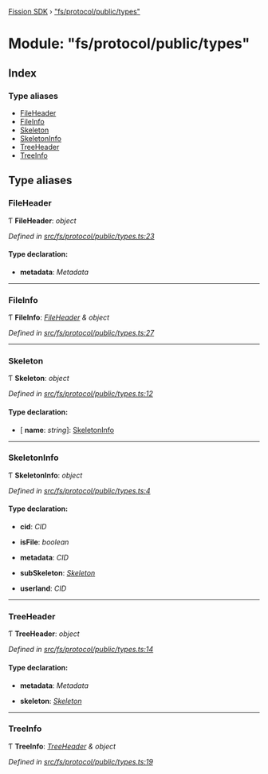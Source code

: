 [Fission SDK](../README.md) › ["fs/protocol/public/types"](_fs_protocol_public_types_.md)

# Module: "fs/protocol/public/types"

## Index

### Type aliases

* [FileHeader](_fs_protocol_public_types_.md#fileheader)
* [FileInfo](_fs_protocol_public_types_.md#fileinfo)
* [Skeleton](_fs_protocol_public_types_.md#skeleton)
* [SkeletonInfo](_fs_protocol_public_types_.md#skeletoninfo)
* [TreeHeader](_fs_protocol_public_types_.md#treeheader)
* [TreeInfo](_fs_protocol_public_types_.md#treeinfo)

## Type aliases

###  FileHeader

Ƭ **FileHeader**: *object*

*Defined in [src/fs/protocol/public/types.ts:23](https://github.com/fission-suite/webnative/blob/d222548/src/fs/protocol/public/types.ts#L23)*

#### Type declaration:

* **metadata**: *Metadata*

___

###  FileInfo

Ƭ **FileInfo**: *[FileHeader](_fs_protocol_public_types_.md#fileheader) & object*

*Defined in [src/fs/protocol/public/types.ts:27](https://github.com/fission-suite/webnative/blob/d222548/src/fs/protocol/public/types.ts#L27)*

___

###  Skeleton

Ƭ **Skeleton**: *object*

*Defined in [src/fs/protocol/public/types.ts:12](https://github.com/fission-suite/webnative/blob/d222548/src/fs/protocol/public/types.ts#L12)*

#### Type declaration:

* \[ **name**: *string*\]: [SkeletonInfo](_fs_protocol_public_types_.md#skeletoninfo)

___

###  SkeletonInfo

Ƭ **SkeletonInfo**: *object*

*Defined in [src/fs/protocol/public/types.ts:4](https://github.com/fission-suite/webnative/blob/d222548/src/fs/protocol/public/types.ts#L4)*

#### Type declaration:

* **cid**: *CID*

* **isFile**: *boolean*

* **metadata**: *CID*

* **subSkeleton**: *[Skeleton](_fs_protocol_public_types_.md#skeleton)*

* **userland**: *CID*

___

###  TreeHeader

Ƭ **TreeHeader**: *object*

*Defined in [src/fs/protocol/public/types.ts:14](https://github.com/fission-suite/webnative/blob/d222548/src/fs/protocol/public/types.ts#L14)*

#### Type declaration:

* **metadata**: *Metadata*

* **skeleton**: *[Skeleton](_fs_protocol_public_types_.md#skeleton)*

___

###  TreeInfo

Ƭ **TreeInfo**: *[TreeHeader](_fs_protocol_public_types_.md#treeheader) & object*

*Defined in [src/fs/protocol/public/types.ts:19](https://github.com/fission-suite/webnative/blob/d222548/src/fs/protocol/public/types.ts#L19)*
